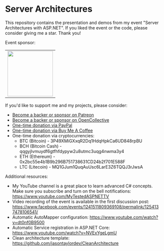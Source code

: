 # Server Architectures

This repository contains the presentation and demos from my event "Server Architectures with ASP.NET". If you liked the event or the code, please consider giving me a star. Thank you!

Event sponsor:

<table>
  <tbody>
    <tr>
	    <td align="center" valign="middle">
        <a href="http://bit.ly/30xsnsC" target="_blank">
          <img width="148px" src="https://user-images.githubusercontent.com/3391906/65251792-dd848800-daef-11e9-8857-637a48048cda.png">
        </a>
      </td>
    </tr>
  </tbody>
</table>

If you'd like to support me and my projects, please consider:

- [Become a backer or sponsor on Patreon](https://www.patreon.com/ivaylokenov)
- [Become a backer or sponsor on OpenCollective](https://opencollective.com/mytestedaspnet)
- [One-time donation via PayPal](http://paypal.me/ivaylokenov)
- [One-time donation via Buy Me A Coffee](http://buymeacoff.ee/ivaylokenov)
- One-time donation via cryptocurrencies:
  - BTC (Bitcoin) - 3P49XMiGXxqR2Dq1HdqHpkCa6UD848rpBU 
  - BCH (Bitcoin Cash) - qqgyjlvmuydf6gtfhfdypyw2u8utmc3uqg4nwma3y4
  - ETH (Ethereum) - 0x2bc55e4b1B9b296B751738631CD24b2f701E588F
  - LTC (Litecoin) - MQ1GJum1QuqAuUsc6LarE3Z6TQQJ3rJwsA

Additional resources:

- My YouTube channel is a great place to learn advanced C# concepts. Make sure you subscribe and turn on the bell notifications: https://www.youtube.com/MyTestedASPNETTV
- Video recording of the event is available in the first discussion post: https://www.facebook.com/events/1241511809369108/permalink/1254137478106541/ 
- Automatic AutoMapper configuration: https://www.youtube.com/watch?v=dt0nf0B9500
- Automatic Service registration in ASP.NET Core: https://www.youtube.com/watch?v=NVExYgeLgmU
- Clean architecture template: https://github.com/jasontaylordev/CleanArchitecture
